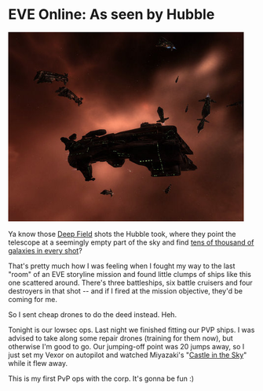 # EVE Online: As seen by Hubble

[![Lots o' Death](../uploads/2009/09/ExeFile-2009-09-28-21-16-44-38.jpg "Lots o' Death")](../uploads/2009/09/ExeFile-2009-09-28-21-16-44-38.jpg)

Ya know those [Deep Field](http://en.wikipedia.org/wiki/Hubble_Deep_Field) shots the Hubble took, where they point the telescope at a seemingly empty part of the sky and find [tens of thousand of galaxies in every shot](http://en.wikipedia.org/wiki/Olbers%27_paradox)?

That's pretty much how I was feeling when I fought my way to the last "room" of an EVE storyline mission and found little clumps of ships like this one scattered around. There's three battleships, six battle cruisers and four destroyers in that shot -- and if I fired at the mission objective, they'd be coming for me.

So I sent cheap drones to do the deed instead. Heh.

Tonight is our lowsec ops. Last night we finished fitting our PVP ships. I was advised to take along some repair drones (training for them now), but otherwise I'm good to go. Our jumping-off point was 20 jumps away, so I just set my Vexor on autopilot and watched Miyazaki's "[Castle in the Sky](http://en.wikipedia.org/wiki/Castle_in_the_Sky)" while it flew away.

This is my first PvP ops with the corp. It's gonna be fun :)

